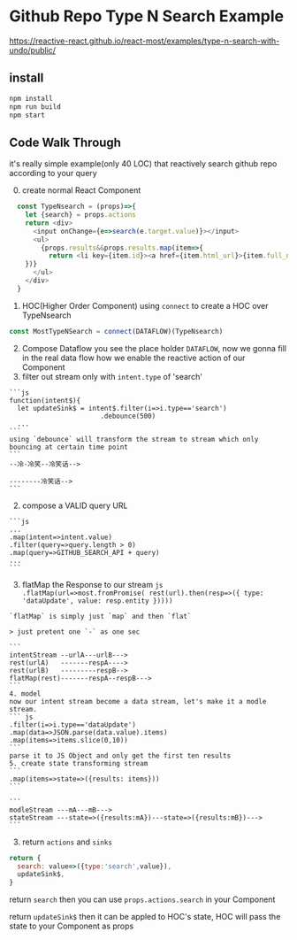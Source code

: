 # Github Repo Type N Search Example

https://reactive-react.github.io/react-most/examples/type-n-search-with-undo/public/

## install
```sh
npm install
npm run build
npm start
```

## Code Walk Through

it's really simple example(only 40 LOC) that reactively search github repo according to your query

0. create normal React Component

  ```js
    const TypeNsearch = (props)=>{
      let {search} = props.actions
      return <div>
        <input onChange={e=>search(e.target.value)}></input>
        <ul>
          {props.results&&props.results.map(item=>{
            return <li key={item.id}><a href={item.html_url}>{item.full_name} ({item.stargazers_count})</a></li>
      })}
        </ul>
      </div>
    }
  ```

1. HOC(Higher Order Component)
  using `connect` to create a HOC over TypeNsearch

  ```js
  const MostTypeNSearch = connect(DATAFLOW)(TypeNsearch)
  ```
2. Compose Dataflow
  you see the place holder `DATAFLOW`, now we gonna fill in the real data flow how we enable the reactive action of our Component
  1. filter out stream only with `intent.type` of 'search'

    ```js
    function(intent$){
      let updateSink$ = intent$.filter(i=>i.type=='search')
                           .debounce(500)
      ...
    ```
    using `debounce` will transform the stream to stream which only bouncing at certain time point
    ```
    --冷-冷笑--冷笑话-->

    --------冷笑话-->
    ```
  2. compose a VALID query URL
  
    ```js
    ...
    .map(intent=>intent.value)
    .filter(query=>query.length > 0)
    .map(query=>GITHUB_SEARCH_API + query)
    ...
    ```
  3. flatMap the Response to our stream
    ```js
    .flatMap(url=>most.fromPromise(
                             rest(url).then(resp=>({
                               type: 'dataUpdate',
                               value: resp.entity
                             }))))
    ```

    `flatMap` is simply just `map` and then `flat`

    > just pretent one `-` as one sec

    ```
    intentStream --urlA---urlB--->
    rest(urlA)   -------respA---->
    rest(urlB)   ---------respB-->
    flatMap(rest)-------respA--respB--->
    ```
    4. model
    now our intent stream become a data stream, let's make it a modle stream.
    ``` js
    .filter(i=>i.type=='dataUpdate')
    .map(data=>JSON.parse(data.value).items)
    .map(items=>items.slice(0,10))
    ```
    parse it to JS Object and only get the first ten results
    5. create state transforming stream
    ```
    .map(items=>state=>({results: items}))
    ```

    ```
    modleStream ---mA---mB--->
    stateStream ---state=>({results:mA})---state=>({results:mB})--->
    ```

3. return `actions` and `sinks`
  ```js
  return {
    search: value=>({type:'search',value}),
    updateSink$,
  }
  ```
  return `search` then you can use `props.actions.search` in your Component

  return `updateSink$` then it can be appled to HOC's state, HOC will pass the state to your Component as props
